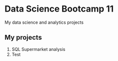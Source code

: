 # Data Science Bootcamp 11
My data science and analytics projects

## My projects

1. SQL Supermarket analysis
2. Test

